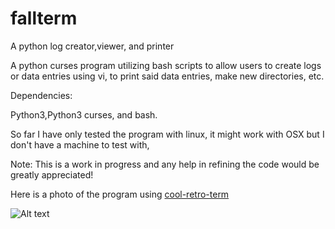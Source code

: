 # fallterm
A python log creator,viewer, and printer


A python curses program utilizing  bash scripts to allow users to create logs or data entries using vi,
to print said data entries, make new directories, etc.

Dependencies:

Python3,Python3 curses, and bash.

So far I have only tested the program with linux, it might work with OSX but I don't have a machine to test with,

Note: 
This is a work in progress and any help in refining the code would be greatly appreciated!


Here is a photo of the program using [cool-retro-term](https://github.com/Swordfish90/cool-retro-term)

![Alt text](https://camo.githubusercontent.com/791cdaefa3a844b77ca09dc0207287307eb5bd7d/687474703a2f2f692e696d6775722e636f6d2f317652557678342e706e67)
